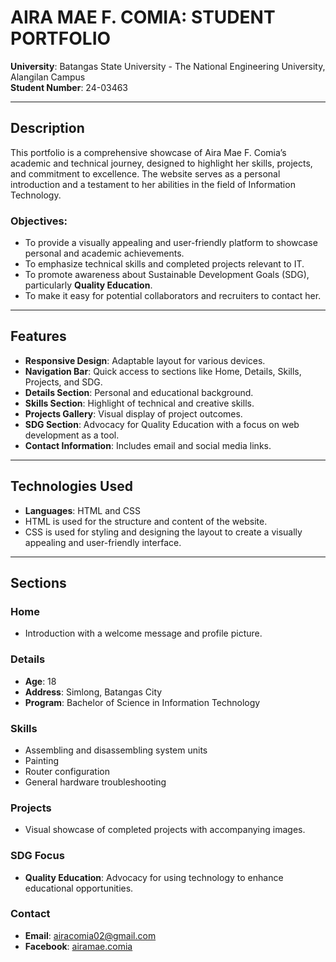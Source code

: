 # AIRA MAE F. COMIA: STUDENT PORTFOLIO

**University**: Batangas State University - The National Engineering University, Alangilan Campus  
**Student Number**: 24-03463  

---

## Description
This portfolio is a comprehensive showcase of Aira Mae F. Comia’s academic and technical journey, designed to highlight her skills, projects, and commitment to excellence. The website serves as a personal introduction and a testament to her abilities in the field of Information Technology.

### Objectives:
- To provide a visually appealing and user-friendly platform to showcase personal and academic achievements.
- To emphasize technical skills and completed projects relevant to IT.
- To promote awareness about Sustainable Development Goals (SDG), particularly **Quality Education**.
- To make it easy for potential collaborators and recruiters to contact her.

---

## Features
- **Responsive Design**: Adaptable layout for various devices.
- **Navigation Bar**: Quick access to sections like Home, Details, Skills, Projects, and SDG.
- **Details Section**: Personal and educational background.
- **Skills Section**: Highlight of technical and creative skills.
- **Projects Gallery**: Visual display of project outcomes.
- **SDG Section**: Advocacy for Quality Education with a focus on web development as a tool.
- **Contact Information**: Includes email and social media links.

---

## Technologies Used
- **Languages**: HTML and CSS  
- HTML is used for the structure and content of the website.  
- CSS is used for styling and designing the layout to create a visually appealing and user-friendly interface.

---

## Sections
### Home
- Introduction with a welcome message and profile picture.

### Details
- **Age**: 18  
- **Address**: Simlong, Batangas City  
- **Program**: Bachelor of Science in Information Technology  

### Skills
- Assembling and disassembling system units
- Painting
- Router configuration
- General hardware troubleshooting

### Projects
- Visual showcase of completed projects with accompanying images.

### SDG Focus
- **Quality Education**: Advocacy for using technology to enhance educational opportunities.

### Contact
- **Email**: [airacomia02@gmail.com](mailto:airacomia02@gmail.com)  
- **Facebook**: [airamae.comia](https://www.facebook.com/airamae.comia)



